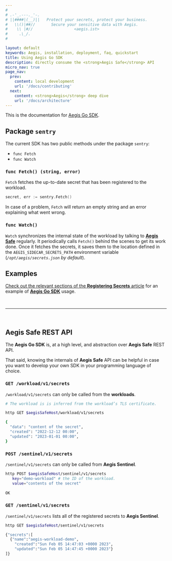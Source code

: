 ```yaml
---
#
# .-'_.---._'-.
# ||####|(__)||   Protect your secrets, protect your business.
#   \\()|##//       Secure your sensitive data with Aegis.
#    \\ |#//                  <aegis.ist>
#     .\_/.
#

layout: default
keywords: Aegis, installation, deployment, faq, quickstart
title: Using Aegis Go SDK
description: directly consume the <strong>Aegis Safe</strong> API
micro_nav: true
page_nav:
  prev:
    content: local development
    url: '/docs/contributing'
  next:
    content: <strong>Aegis</strong> deep dive
    url: '/docs/architecture'
---
```


This is the documentation for [Aegis Go SDK][go-sdk].

[go-sdk]: https://github.com/zerotohero-dev/aegis-sdk-go


## Package `sentry`

The current SDK has two public methods under the package `sentry`:

* `func Fetch`
* `func Watch`

### `func Fetch() (string, error)`

`Fetch` fetches the up-to-date secret that has been registered to the workload.

```go
secret, err := sentry.Fetch()
```

In case of a problem, `Fetch` will return an empty string and an error 
explaining what went wrong.


### `func Watch()`

`Watch` synchronizes the internal state of the workload by talking to 
[**Aegis Safe**][aegis-safe] regularly. It periodically calls `Fetch()` 
behind the scenes to get its work done. Once it fetches the secrets, 
it saves them to the location defined in the `AEGIS_SIDECAR_SECRETS_PATH` 
environment variable (*`/opt/aegis/secrets.json` by default*).

[aegis-safe]: https://github.com/zerotohero-dev/aegis-safe

## Examples

[Check out the relevant sections of the **Registering Secrets** article][registering-secrets]
for an example of [**Aegis Go SDK**][go-sdk] usage.

[registering-secrets]: /docs/register

<p>&nbsp;</p>

----

<p>&nbsp;</p>

## **Aegis Safe** REST API

The **Aegis Go SDK** is, at a high level, and abstraction over **Aegis Safe** 
REST API.

That said, knowing the internals of **Aegis Safe** API can be helpful in case
you want to develop your own SDK in your programming language of choice.

### `GET /workload/v1/secrets`

`/workload/v1/secrets` can only be called from the **workloads**.


```bash 
# The workload is is inferred from the workload’s TLS certificate.

http GET $aegisSafeHost/workload/v1/secrets

{
  "data": "content of the secret",
  "created": "2022-12-12 00:00",
  "updated": "2023-01-01 00:00",
}
```

### `POST /sentinel/v1/secrets`

`/sentinel/v1/secrets` can only be called from **Aegis Sentinel**.

```bash
http POST $aegisSafeHost/sentinel/v1/secrets
   key="demo-workload" # the ID of the workload.
   value="contents of the secret"
   
OK
```

### `GET /sentinel/v1/secrets`

`/sentinel/v1/secrets` lists all of the registered secrets to **Aegis Sentinel**.

```bash
http GET $aegisSafeHost/sentinel/v1/secrets

{"secrets":[
  {"name":"aegis-workload-demo",
    "created":"Sun Feb 05 14:47:03 +0000 2023",
    "updated":"Sun Feb 05 14:47:45 +0000 2023"}
]}
```
